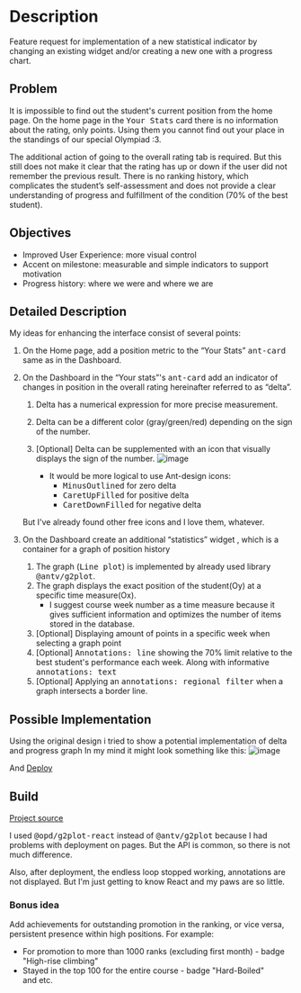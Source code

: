 # Description

Feature request for implementation of a new statistical indicator by changing an existing widget and/or creating a new one with a progress chart.

##  Problem
It is impossible to find out the student's current position from the home page. On the home page in the <kbd>Your Stats</kbd> card there is no information about the rating, only points. Using them you cannot find out your place in the standings of our special Olympiad :3.  

The additional action of going to the overall rating tab is required. But this still does not make it clear that the rating has up or down if the user did not remember the previous result.
There is no ranking history, which complicates the student’s self-assessment and does not provide a clear understanding of progress and fulfillment of the condition (70% of the best student).

## Objectives

*  Improved User Experience: more visual control
*  Accent on milestone: measurable and simple indicators to support motivation
*  Progress history: where we were and where we are

## Detailed Description

My ideas for enhancing the interface consist of several points:

1. On the Home page, add a position metric to the “Your Stats” <kbd>ant-card</kbd> same as in the Dashboard.
2. On the Dashboard in the “Your stats”'s <kbd>ant-card</kbd> add an indicator of changes in position in the overall rating hereinafter referred to as “delta”.
    1. Delta has a numerical expression for more precise measurement.
    2. Delta can be a different color (gray/green/red) depending on the sign of the number.
    3. [Optional] Delta can be supplemented with an icon that visually displays the sign of the number. ![image](https://github.com/ksarise/rsschool-app__delta/assets/18985111/c32ab51e-2e35-4d0f-975f-c7b65c76c318)
       
       
        * It would be more logical to use Ant-design icons: 
          * <kbd>MinusOutlined</kbd> for zero delta
          * <kbd>CaretUpFilled</kbd> for positive delta
          * <kbd>CaretDownFilled</kbd> for negative delta
          
    But I've already found other free icons and I love them, whatever.  
  
  3. On the Dashboard create an additional “statistics” widget , which is a container for a  graph of position history
      1. The graph (<kbd>Line plot</kbd>) is implemented by already used library <kbd>@antv/g2plot</kbd>.
      2. The graph displays the exact position of the student(Oy) at a specific time measure(Ox).
          * I suggest course week number as a time measure because it gives sufficient information and optimizes the number of items stored in the database.
      3. [Optional] Displaying amount of points in a specific week when selecting a graph point
      4. [Optional] <kbd>Annotations: line</kbd> showing the 70% limit relative to the best student's performance each week. Along with informative <kbd>annotations: text</kbd>
      5. [Optional] Applying an <kbd>annotations: regional filter</kbd> when a graph intersects a border line.

## Possible Implementation

Using the original design i tried to show a potential implementation of delta and progress graph
In my mind it might look something like this: ![image](https://github.com/ksarise/rsschool-app__delta/assets/18985111/c97ad3ea-4d9e-4d43-a924-df4841f0fe95)


And [Deploy](https://ksarise.github.io/rsschool-app__delta/)

## Build
[Project source](https://github.com/ksarise/rsschool-app__delta)  

I used <kbd>@opd/g2plot-react</kbd> instead of <kbd>@antv/g2plot</kbd> because I had problems with deployment on pages.
But the API is common, so there is not much difference.  

Also, after deployment, the endless loop stopped working, annotations are not displayed. 
But I'm just getting to know React and my paws are so little.

### Bonus idea

Add achievements for outstanding promotion in the ranking, or vice versa, persistent presence within high positions.
For example:
* For promotion to more than 1000 ranks (excluding first month) - badge "High-rise climbing"
* Stayed in the top 100 for the entire course - badge "Hard-Boiled"  
  and etc.